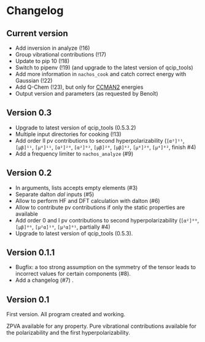 # Changelog

## Current version

+ Add inversion in analyze (!16)
+ Group vibrational contributions (!17)
+ Update to pip 10 (!18)
+ Switch to pipenv (!19) (and upgrade to the latest version of qcip_tools)
+ Add more information in `nachos_cook` and catch correct energy with Gaussian (!22)
+ Add Q-Chem (!23), but only for [CCMAN2](http://www.q-chem.com/qchem-website/manual/qchem51_manual/sect-ccmeth.html) energies
+ Output version and parameters (as requested by Benoît)

## Version 0.3

+ Upgrade to latest version of qcip_tools (0.5.3.2)
+ Multiple input directories for cooking (!13)
+ Add order II pv contributions to second hyperpolarizability (`[α²]¹¹`, `[µβ]¹¹`, `[µ⁴]¹¹`, `[α²]²⁰`, `[α²]⁰²`, `[µβ]²⁰`, `[µβ]⁰²`, `[µ⁴]²⁰`, `[µ⁴]⁰²`, finish #4)
+ Add a frequency limiter to `nachos_analyze` (#9)

## Version 0.2

+ In arguments, lists accepts empty elements (#3)
+ Separate dalton *dal* inputs (#5) 
+ Allow to perform HF and DFT calculation with dalton (#6)
+ Allow to contribute pv contributions if only the static properties are available
+ Add order 0 and I pv contributions to second hyperpolarizability (`[α²]⁰⁰`, `[µβ]⁰⁰`, `[µ²α]¹⁰`, `[µ²α]⁰¹`, partially #4)
+ Upgrade to latest version of qcip_tools (0.5.3).

## Version 0.1.1

+ Bugfix: a too strong assumption on the symmetry of the tensor leads to incorrect values for certain components (#8).
+ Add a changelog (#7) .


## Version 0.1

First version. All program created and working.

ZPVA available for any property. Pure vibrational contributions available for the polarizability and the first hyperpolarizability.
